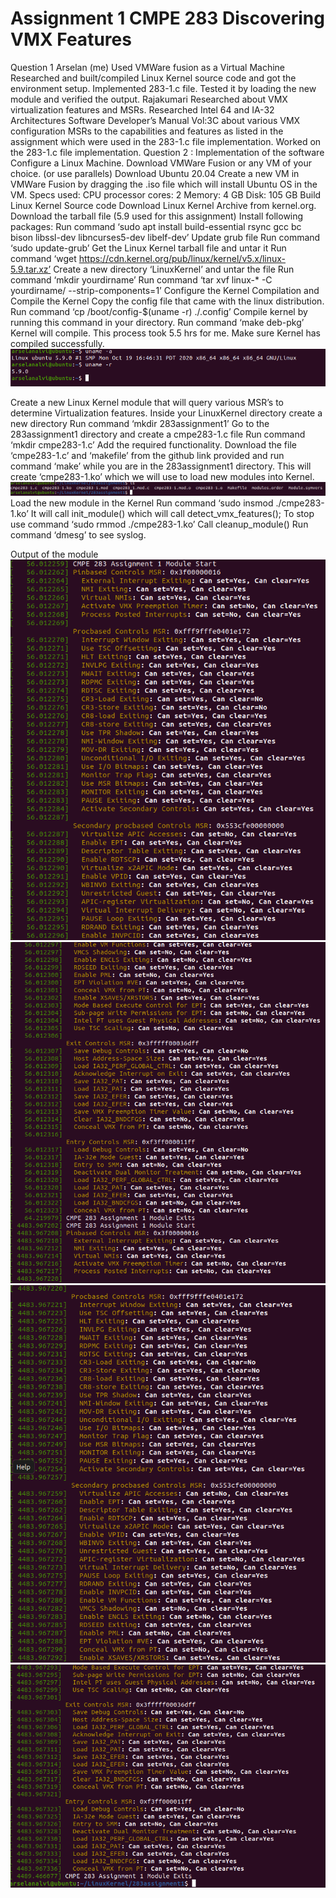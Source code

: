 <h1>Assignment 1
CMPE 283
Discovering VMX Features</h1>

Question 1
Arselan (me)
Used VMWare fusion as a Virtual Machine 
Researched and built/compiled Linux Kernel source code and got the environment setup. 
Implemented 283-1.c file. 
Tested it by loading the new module and verified the output.
Rajakumari
Researched about VMX virtualization features and MSRs. 
Researched Intel 64 and IA-32 Architectures Software Developer’s Manual Vol:3C about various VMX configuration MSRs to the capabilities and features as listed in the assignment which were used in the 283-1.c file implementation. 
Worked on the 283-1.c file implementation. 
Question 2 : Implementation of the software
Configure a Linux Machine. 
Download VMWare Fusion or any VM of your choice. (or use parallels) 
Download Ubuntu 20.04
Create a new VM in VMWare Fusion by dragging the .iso file which will install Ubuntu OS in the VM.
Specs used: 
CPU processor cores: 2
Memory: 4 GB
Disk: 105 GB
Build Linux Kernel Source code
Download Linux Kernel Archive from kernel.org. 
Download the tarball file (5.9 used for this assignment)
Install following packages:
Run command ‘sudo apt install build-essential rsync gcc bc bison libssl-dev libncurses5-dev libelf-dev’
Update grub file 
Run command ‘sudo update-grub’
Get the Linux Kernel tarball file and untar it
Run command ‘wget https://cdn.kernel.org/pub/linux/kernel/v5.x/linux-5.9.tar.xz’
Create a new directory ‘LinuxKernel’ and untar the file
Run command ‘mkdir yourdirname’
Run command ‘tar xvf linux-* -C yourdirname/ --strip-components=1’
Configure the Kernel Compilation and Compile the Kernel
Copy the config file that came with the linux distribution. 
Run command ‘cp /boot/config-$(uname -r) ./.config’
Compile kernel by running this command in your directory.
Run command ‘make deb-pkg’
Kernel will compile. This process took 5.5 hrs for me. 
Make sure Kernel has compiled successfully. 
![Screenshot](5.png)

Create a new Linux Kernel module that will query various MSR’s to determine Virtualization features. 
Inside your LinuxKernel directory create a new directory
Run command ‘mkdir 283assignment1’
Go to the 283assignment1 directory and create a cmpe283-1.c file
Run command ‘mkdir cmpe283-1.c’
Add the required functionality. 
Download the file ‘cmpe283-1.c’ and ‘makefile’ from the github link provided and run command ‘make’ while you are in the 283assignment1 directory. 
This will create ‘cmpe283-1.ko’ which we will use to load new modules into Kernel.
![Screenshot](6.png)
Load the new module in the Kernel
Run command ‘sudo insmod ./cmpe283-1.ko’
It will call init_module() which will call detect_vmx_features();
To stop use command ‘sudo rmmod ./cmpe283-1.ko’
Call cleanup_module()
Run command ‘dmesg’ to see syslog. 

Output of the module
![Screenshot](1.png)
![Screenshot](2.png)
![Screenshot](3.png)
![Screenshot](4.png)
